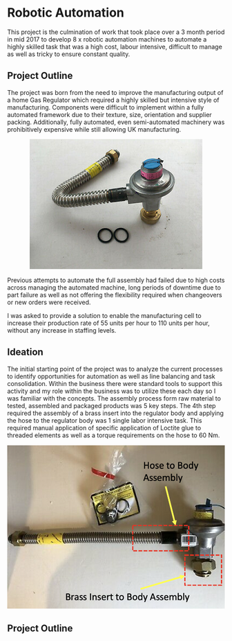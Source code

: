 # Robotic Automation 
This project is the culmination of work that took place over a 3 month period in mid 2017 to develop 8 x robotic automation machines to automate a highly skilled task that was a high cost, labour intensive, difficult to manage as well as tricky to ensure constant quality. 


## Project Outline
The project was born from the need to improve the manufacturing output of a home Gas Regulator which required a highly skilled but intensive style of manufacturing. Components were difficult to implement within a fully automated framework due to their texture, size, orientation and supplier packing. Additionally, fully automated, even semi-automated machinery was prohibitively expensive while still allowing UK manufacturing. 

<p align="center"><img src="assets/regulator-image.jpg"></p>

Previous attempts to automate the full assembly had failed due to high costs across managing the automated machine, long periods of downtime due to part failure as well as not offering the flexibility required when changeovers or new orders were received. 

I was asked to provide a solution to enable the manufacturing cell to increase their production rate of 55 units per hour to 110 units per hour, without any increase in staffing levels.

## Ideation

The initial starting point of the project was to analyze the current processes to identify opportunities for automation as well as line balancing and task consolidation. Within the business there were standard tools to support this activity and my role within the business was to utilize these each day so I was familiar with the concepts. The assembly process form raw material to tested, assembled and packaged products was 5 key steps. The 4th step required the assembly of a brass insert into the regulator body and applying the hose to the regulator body was 1 single labor intensive task. This required manual application of specific application of Loctite glue to threaded elements as well as a torque requirements on the hose to 60 Nm. 

<p align="center"><img src="assets/hose-brass-assembly.png"></p>

## Project Outline



